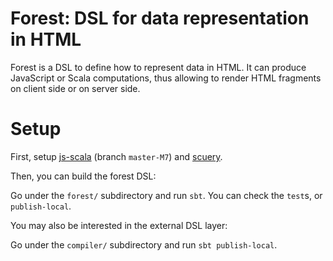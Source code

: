 # Forest: DSL for data representation in HTML

Forest is a DSL to define how to represent data in HTML. It can produce JavaScript or Scala computations, thus allowing to render HTML fragments on client side or on server side.

# Setup

First, setup [js-scala](http://github.com/js-scala/js-scala) (branch `master-M7`) and [scuery](http://github.com/js-scala/scuery).

Then, you can build the forest DSL:

Go under the `forest/` subdirectory and run `sbt`. You can check the `test`s, or `publish-local`.

You may also be interested in the external DSL layer:

Go under the `compiler/` subdirectory and run `sbt publish-local`.
